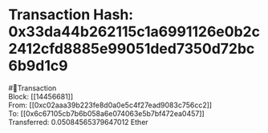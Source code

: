 
Transaction Hash: 0x33da44b262115c1a6991126e0b2c2412cfd8885e99051ded7350d72bc6b9d1c9
====================================================================================
  
#💸Transaction  
Block: [[14456681]]  
From: [[0xc02aaa39b223fe8d0a0e5c4f27ead9083c756cc2]]  
To: [[0x6c67105cb7b6b058a6e074063e5b7bf472ea0457]]  
Transferred: 0.05084565379647012 Ether